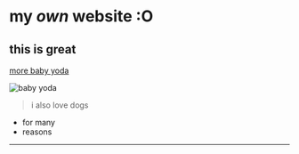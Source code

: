 
# my *own* website **:O**

## this is great

[more baby yoda](https://www.wired.com/story/baby-yoda-internet/)

![baby yoda](https://media.wired.com/photos/5dd593a829b9c40008b179b3/191:100/w_2338,h_1224,c_limit/Cul-BabyYoda_mandalorian-thechild-1_af408bfd.jpg)

> i also love dogs

* for many
* reasons

---
